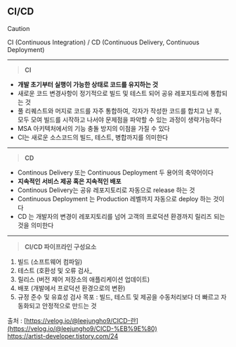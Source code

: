 ## CI/CD

> [!CAUTION]
> CI (Continuous Integration) / CD (Continuous Delivery, Continuous Deployment)

---

> **CI**

- **개발 초기부터 실행이 가능한 상태로 코드를 유지하는 것**
- 새로운 코드 변경사항이 정기적으로 빌드 및 테스트 되어 공유 레포지토리에 통합되는 것
- 풀 리퀘스트와 머지로 코드를 자주 통합하여, 각자가 작성한 코드를 합치고 난 후, 모두 모여 빌드를 시작하고 나서야 문제점을 파악할 수 있는 과정이 생략가능하다
- MSA 아키텍처에서의 기능 충돌 방지의 이점을 가질 수 있다
- CI는 새로운 소스코드의 빌드, 테스트, 병합까지를 의미한다

---

> **CD**

- Continous Delivery 또는 Continuous Deployment 두 용어의 축약어이다
- **지속적인 서비스 제공 혹은 지속적인 배포**
- Continous Delivery는 공유 레포지토리로 자동으로 release 하는 것
- Continuous Deployment 는 Production 레벨까지 자동으로 deploy 하는 것이다
- CD 는 개발자의 변경이 레포지토리를 넘어 고객의 프로덕션 환경까지 릴리즈 되는것을 의미한다

---

> **CI/CD 파이프라인 구성요소**

1. 빌드 (소프트웨어 컴파일)
2. 테스트 (호환성 및 오류 검사\_
3. 릴리스 (버전 제어 저장소의 애플리케이션 업데이트)
4. 배포 (개발에서 프로덕션 환경으로의 변환)
5. 규정 준수 및 유효성 검사
   목포 : 빌드, 테스트 및 제공을 수동처리보다 더 빠르고 자동화되고 안정적으로 만드는 것

출처 : [https://velog.io/@leejungho9/CICD-란](https://velog.io/@leejungho9/CICD-%EB%9E%80)<br/>
https://artist-developer.tistory.com/24

